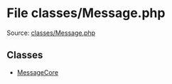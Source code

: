 File classes/Message.php
=========

Source: [classes/Message.php](https://github.com/PrestaShop/PrestaShop/blob/1.5.0.13/classes/Message.php)


Classes
-------

* [MessageCore](class.MessageCore.md)

